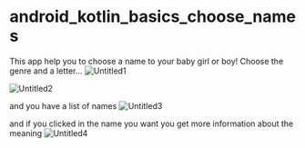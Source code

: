 # android_kotlin_basics_choose_names

This app help you to choose a name to your baby girl or boy!
Choose the genre and a letter...
![Untitled1](https://user-images.githubusercontent.com/95829236/154587766-f0cc00ac-3553-4dfe-8c3c-0383e424e3c0.png)

![Untitled2](https://user-images.githubusercontent.com/95829236/154587770-6c1d95a2-7db8-4580-bfb5-9095494e9045.png)

and you have a list of names
![Untitled3](https://user-images.githubusercontent.com/95829236/154587773-cba56855-1ef2-4bf4-a57e-77bb573d8dec.png)

and if you clicked in the name you want you get more information about the meaning
![Untitled4](https://user-images.githubusercontent.com/95829236/154587776-6e204455-0afc-481c-8a4e-5cf1bbf4f193.png)

